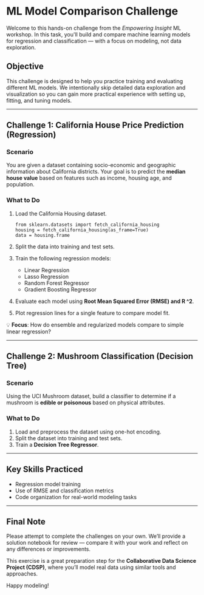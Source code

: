 # ML Model Comparison Challenge

Welcome to this hands-on challenge from the *Empowering Insight* ML workshop. In this task, you'll build and compare machine learning models for regression and classification — with a focus on modeling, not data exploration.

## Objective

This challenge is designed to help you practice training and evaluating different ML models. We intentionally skip detailed data exploration and visualization so you can gain more practical experience with setting up, fitting, and tuning models.

---

## Challenge 1: California House Price Prediction (Regression)

### Scenario

You are given a dataset containing socio-economic and geographic information about California districts. Your goal is to predict the **median house value** based on features such as income, housing age, and population.

### What to Do

1. Load the California Housing dataset.
   ```pyton
   from sklearn.datasets import fetch_california_housing
   housing = fetch_california_housing(as_frame=True)
   data = housing.frame
   ```
   
3. Split the data into training and test sets.
4. Train the following regression models:
   - Linear Regression
   - Lasso Regression
   - Random Forest Regressor
   - Gradient Boosting Regressor
5. Evaluate each model using **Root Mean Squared Error (RMSE) and R ^2**.
6. Plot regression lines for a single feature to compare model fit.

💡 **Focus**: How do ensemble and regularized models compare to simple linear regression?

---

## Challenge 2: Mushroom Classification (Decision Tree)

### Scenario

Using the UCI Mushroom dataset, build a classifier to determine if a mushroom is **edible or poisonous** based on physical attributes.

### What to Do

1. Load and preprocess the dataset using one-hot encoding.
2. Split the dataset into training and test sets.
3. Train a **Decision Tree Regressor**.

---

## Key Skills Practiced

- Regression model training
- Use of RMSE and classification metrics
- Code organization for real-world modeling tasks

---

## Final Note

Please attempt to complete the challenges on your own. We’ll provide a solution notebook for review — compare it with your work and reflect on any differences or improvements.

This exercise is a great preparation step for the **Collaborative Data Science Project (CDSP)**, where you’ll model real data using similar tools and approaches.

Happy modeling! 
